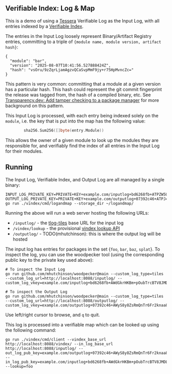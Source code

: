 ## Verifiable Index: Log & Map

This is a demo of using a [Tessera][] Verifiable Log as the Input Log, with all entries indexed by a [Verifiable Index](../../README.md).

[tlog-tiles]: https://c2sp.org/tlog-tiles
[Tessera]: https://github.com/transparency-dev/tessera

The entries in the Input Log loosely represent Binary/Artifact Registry entries, committing to a triple of `{module name, module version, artifact hash}`:

```
{
  "module": "bar",
  "version": "2025-08-07T10:41:56.527888424Z",
  "hash": "vsOru/9zZqrLjamAgzvQCaSvpMmF9jy+r75HpMvncZc="
}
```

This pattern is very common: committing that a module at a given version has a particular hash.
This hash could represent the git commit fingerprint the release was tagged from, the hash of a compiled binary, etc.
See [Transparency.dev: Add tamper checking to a package manager](https://transparency.dev/application/add-tamper-checking-to-a-package-manager/) for more background on this pattern.

This Input Log is processed, with each entry being indexed solely on the `module`,
i.e. the key that is put into the map has the following value:

```go
		sha256.Sum256([]byte(entry.Module))
```

This allows the owner of a given module to look up the modules they are responsible for, and verifiably
find the index of all entries in the Input Log for their modules.

## Running

The Input Log, Verifiable Index, and Output Log are all managed by a single binary:

```shell
INPUT_LOG_PRIVATE_KEY=PRIVATE+KEY+example.com/inputlog+bd6268fb+ATPZW5UsUYHJo24lwgK1ykm9VafhyUtUxX5evV4ZIokY OUTPUT_LOG_PRIVATE_KEY=PRIVATE+KEY+example.com/outputlog+07392c46+ATPJ4crkyUbPeaRffN/4NUof3KV0pQznVIPGOQm3SDEJ go run ./vindex/cmd/logandmap --storage_dir ~/logandmap/
```

Running the above will run a web server hosting the following URLs:
 - `/inputlog/` - the [tlog-tiles][] base URL for the input log
 - `/vindex/lookup` - the provisional [vindex lookup API](./api/api.go)
 - `/outputlog/` - TODO(mhutchinson): this is where the output log will be hosted

The input log has entries for packages in the set {`foo`, `bar`, `baz`, `splat`}.
To inspect the log, you can use the woodpecker tool (using the corresponding public key to the private key used above):

```shell
# To inspect the Input Log
go run github.com/mhutchinson/woodpecker@main --custom_log_type=tiles --custom_log_url=http://localhost:8088/inputlog/ --custom_log_vkey=example.com/inputlog+bd6268fb+AWdGkrHKBm+pOubTrcBTV8JMDLFlF1Y8WUH1nrtLNXDr

# To inspect the Output Log
go run github.com/mhutchinson/woodpecker@main --custom_log_type=tiles --custom_log_url=http://localhost:8088/outputlog/ --custom_log_vkey=example.com/outputlog+07392c46+AWyS8y8ZsRmQnTr6Fr2knaa8+t6CPYFh5Ho3wJEr14B8
```

Use left/right cursor to browse, and `q` to quit.

This log is processed into a verifiable map which can be looked up using the following command:

```shell
go run ./vindex/cmd/client --vindex_base_url http://localhost:8088/vindex/ --in_log_base_url http://localhost:8088/inputlog/ --out_log_pub_key=example.com/outputlog+07392c46+AWyS8y8ZsRmQnTr6Fr2knaa8+t6CPYFh5Ho3wJEr14B8 --in_log_pub_key=example.com/inputlog+bd6268fb+AWdGkrHKBm+pOubTrcBTV8JMDLFlF1Y8WUH1nrtLNXDr --lookup=foo
```
